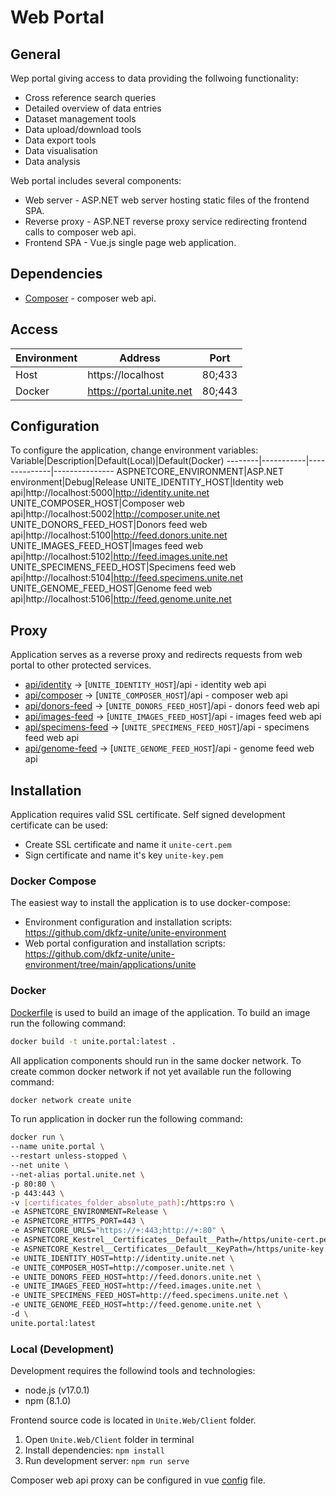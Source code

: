 # Web Portal

## General
Wep portal giving access to data providing the follwoing functionality:
- Cross reference search queries
- Detailed overview of data entries
- Dataset management tools
- Data upload/download tools
- Data export tools
- Data visualisation
- Data analysis

Web portal includes several components:
- Web server - ASP.NET web server hosting static files of the frontend SPA.
- Reverse proxy - ASP.NET reverse proxy service redirecting frontend calls to composer web api.
- Frontend SPA - Vue.js single page web application.

## Dependencies
- [Composer](https://github.com/dkfz-unite/unite-composer) - composer web api.

## Access
Environment|Address|Port
-----------|-------|----
Host|https://localhost|80;433
Docker|https://portal.unite.net|80;443

## Configuration
To configure the application, change environment variables:
Variable|Description|Default(Local)|Default(Docker)
--------|-----------|--------------|---------------
ASPNETCORE_ENVIRONMENT|ASP.NET environment|Debug|Release
UNITE_IDENTITY_HOST|Identity web api|http://localhost:5000|http://identity.unite.net
UNITE_COMPOSER_HOST|Composer web api|http://localhost:5002|http://composer.unite.net
UNITE_DONORS_FEED_HOST|Donors feed web api|http://localhost:5100|http://feed.donors.unite.net
UNITE_IMAGES_FEED_HOST|Images feed web api|http://localhost:5102|http://feed.images.unite.net
UNITE_SPECIMENS_FEED_HOST|Specimens feed web api|http://localhost:5104|http://feed.specimens.unite.net
UNITE_GENOME_FEED_HOST|Genome feed web api|http://localhost:5106|http://feed.genome.unite.net

## Proxy
Application serves as a reverse proxy and redirects requests from web portal to other protected services.
- [api/identity](https://localhost/api/identity) -> [`UNITE_IDENTITY_HOST`]/api - identity web api
- [api/composer](https://localhost/api/composer) -> [`UNITE_COMPOSER_HOST`]/api - composer web api
- [api/donors-feed](https://localhost/api/donors-feed) -> [`UNITE_DONORS_FEED_HOST`]/api - donors feed web api
- [api/images-feed](https://localhost/api/images-feed) -> [`UNITE_IMAGES_FEED_HOST`]/api - images feed web api
- [api/specimens-feed](https://localhost/api/specimens-feed) -> [`UNITE_SPECIMENS_FEED_HOST`]/api - specimens feed web api
- [api/genome-feed](https://localhost/api/genome-feed) -> [`UNITE_GENOME_FEED_HOST`]/api - genome feed web api

## Installation
Application requires valid SSL certificate.
Self signed development certificate can be used:
- Create SSL certificate and name it `unite-cert.pem`
- Sign certificate and name it's key `unite-key.pem`

### Docker Compose
The easiest way to install the application is to use docker-compose:
- Environment configuration and installation scripts: https://github.com/dkfz-unite/unite-environment
- Web portal configuration and installation scripts: https://github.com/dkfz-unite/unite-environment/tree/main/applications/unite 

### Docker
[Dockerfile](https://github.com/dkfz-unite/unite/blob/main/Dockerfile) is used to build an image of the application.
To build an image run the following command:
```bash
docker build -t unite.portal:latest .
```

All application components should run in the same docker network.
To create common docker network if not yet available run the following command:
```bash
docker network create unite
```

To run application in docker run the following command:
```bash
docker run \
--name unite.portal \
--restart unless-stopped \
--net unite \
--net-alias portal.unite.net \
-p 80:80 \
-p 443:443 \
-v [certificates_folder_absolute_path]:/https:ro \
-e ASPNETCORE_ENVIRONMENT=Release \
-e ASPNETCORE_HTTPS_PORT=443 \
-e ASPNETCORE_URLS="https://+:443;http://+:80" \
-e ASPNETCORE_Kestrel__Certificates__Default__Path=/https/unite-cert.pem \
-e ASPNETCORE_Kestrel__Certificates__Default__KeyPath=/https/unite-key.pem \
-e UNITE_IDENTITY_HOST=http://identity.unite.net \
-e UNITE_COMPOSER_HOST=http://composer.unite.net \
-e UNITE_DONORS_FEED_HOST=http://feed.donors.unite.net \
-e UNITE_IMAGES_FEED_HOST=http://feed.images.unite.net \
-e UNITE_SPECIMENS_FEED_HOST=http://feed.specimens.unite.net \
-e UNITE_GENOME_FEED_HOST=http://feed.genome.unite.net \
-d \
unite.portal:latest
```

### Local (Development)
Development requires the followind tools and technologies:
- node.js (v17.0.1)
- npm (8.1.0)

Frontend source code is located in `Unite.Web/Client` folder.
1. Open `Unite.Web/Client` folder in terminal
2. Install dependencies: `npm install`
3. Run development server: `npm run serve`

Composer web api proxy can be configured in vue [config](Unite.Web/Client/vue.config.js) file.

